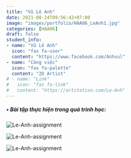 ```yaml
---
title: "Vũ Lê Anh"
date: 2021-08-24T09:56:42+07:00
image: "images/portfolio/HAA06_LeAnh1.jpg"
categories: [HAA06]
draft: false
student_info:
- name: "Vũ Lê Anh"
  icon: "fas fa-user"
  content: "https://www.facebook.com/Anhvul"
- name: "Công việc"
  icon: "fas fa-palette"
  content: "2D Artist"
# - name: "Link"
#   icon: "fas fa-link"
#   content: "https://artstation.com/Le-Anh"
---
```



##### • Bài tập thực hiện trong quá trình học:

![Le-Anh-assignment](/images/portfolio/HAA06_LeAnh2.jpg)

![Le-Anh-assignment](/images/portfolio/HAA06_LeAnh3.jpg)

![Le-Anh-assignment](/images/portfolio/HAA06_LeAnh4.jpg)



<!-- ##### • Nhận xét sau khoá học: -->

